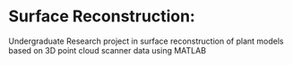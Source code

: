 # Surface Reconstruction:
Undergraduate Research project in surface reconstruction of plant models based on 3D point cloud scanner data using MATLAB


